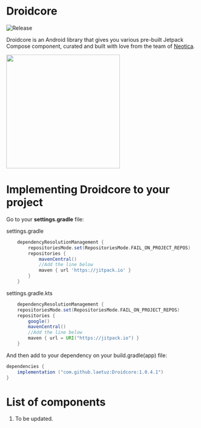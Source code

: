 Droidcore
=====
![Release](https://jitpack.io/v/laetuz/Droidcore.svg)

Droidcore is an Android library that gives you various pre-built Jetpack Compose component, curated and built with love from the team of [Neotica](https://neotica.id).

<img src="https://github.com/laetuz/Droidcore/assets/100233549/8b34778f-2013-4962-994d-43d2f14f1989" width="300">


Implementing Droidcore to your project
=====
Go to your **settings.gradle** file:

settings.gradle
```gradle
    dependencyResolutionManagement {
        repositoriesMode.set(RepositoriesMode.FAIL_ON_PROJECT_REPOS)
        repositories {
            mavenCentral()
            //Add the line below
            maven { url 'https://jitpack.io' }
        }
    }
```

settings.gradle.kts
```gradle
    dependencyResolutionManagement {
    repositoriesMode.set(RepositoriesMode.FAIL_ON_PROJECT_REPOS)
    repositories {
        google()
        mavenCentral()
        //Add the line below
        maven { url = URI("https://jitpack.io") }
    }
```

And then add to your dependency on your build.gradle(app) file:
```gradle
dependencies {
    implementation ("com.github.laetuz:Droidcore:1.0.4.1")
}
```

List of components
=====
1. To be updated.
